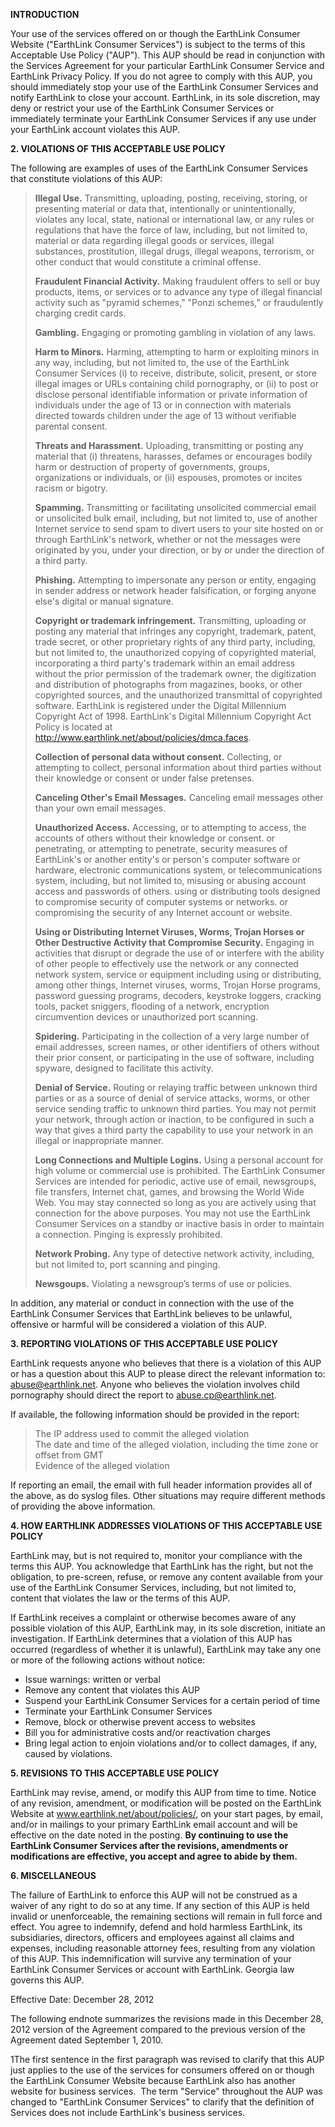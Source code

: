 **INTRODUCTION**

Your use of the services offered on or though the EarthLink Consumer Website ("EarthLink Consumer Services") is subject to the terms of this Acceptable Use Policy ("AUP"). This AUP should be read in conjunction with the Services Agreement for your particular EarthLink Consumer Service and EarthLink Privacy Policy. If you do not agree to comply with this AUP, you should immediately stop your use of the EarthLink Consumer Services and notify EarthLink to close your account. EarthLink, in its sole discretion, may deny or restrict your use of the EarthLink Consumer Services or immediately terminate your EarthLink Consumer Services if any use under your EarthLink account violates this AUP.

**2\. VIOLATIONS OF THIS ACCEPTABLE USE POLICY**

The following are examples of uses of the EarthLink Consumer Services that constitute violations of this AUP:

> **Illegal Use.** Transmitting, uploading, posting, receiving, storing, or presenting material or data that, intentionally or unintentionally, violates any local, state, national or international law, or any rules or regulations that have the force of law, including, but not limited to, material or data regarding illegal goods or services, illegal substances, prostitution, illegal drugs, illegal weapons, terrorism, or other conduct that would constitute a criminal offense.
> 
> **Fraudulent Financial Activity.** Making fraudulent offers to sell or buy products, items, or services or to advance any type of illegal financial activity such as "pyramid schemes," "Ponzi schemes," or fraudulently charging credit cards.
> 
> **Gambling.** Engaging or promoting gambling in violation of any laws.
> 
> **Harm to Minors.** Harming, attempting to harm or exploiting minors in any way, including, but not limited to, the use of the EarthLink Consumer Services (i) to receive, distribute, solicit, present, or store illegal images or URLs containing child pornography, or (ii) to post or disclose personal identifiable information or private information of individuals under the age of 13 or in connection with materials directed towards children under the age of 13 without verifiable parental consent.
> 
> **Threats and Harassment.** Uploading, transmitting or posting any material that (i) threatens, harasses, defames or encourages bodily harm or destruction of property of governments, groups, organizations or individuals, or (ii) espouses, promotes or incites racism or bigotry.
> 
> **Spamming.** Transmitting or facilitating unsolicited commercial email or unsolicited bulk email, including, but not limited to, use of another Internet service to send spam to divert users to your site hosted on or through EarthLink's network, whether or not the messages were originated by you, under your direction, or by or under the direction of a third party.
> 
> **Phishing.** Attempting to impersonate any person or entity, engaging in sender address or network header falsification, or forging anyone else's digital or manual signature.
> 
> **Copyright or trademark infringement.** Transmitting, uploading or posting any material that infringes any copyright, trademark, patent, trade secret, or other proprietary rights of any third party, including, but not limited to, the unauthorized copying of copyrighted material, incorporating a third party's trademark within an email address without the prior permission of the trademark owner, the digitization and distribution of photographs from magazines, books, or other copyrighted sources, and the unauthorized transmittal of copyrighted software. EarthLink is registered under the Digital Millennium Copyright Act of 1998. EarthLink's Digital Millennium Copyright Act Policy is located at http://www.earthlink.net/about/policies/dmca.faces.
> 
> **Collection of personal data without consent.** Collecting, or attempting to collect, personal information about third parties without their knowledge or consent or under false pretenses.
> 
> **Canceling Other's Email Messages.** Canceling email messages other than your own email messages.
> 
> **Unauthorized Access.** Accessing, or to attempting to access, the accounts of others without their knowledge or consent. or penetrating, or attempting to penetrate, security measures of EarthLink's or another entity's or person's computer software or hardware, electronic communications system, or telecommunications system, including, but not limited to, misusing or abusing account access and passwords of others. using or distributing tools designed to compromise security of computer systems or networks. or compromising the security of any Internet account or website.
> 
> **Using or Distributing Internet Viruses, Worms, Trojan Horses or Other Destructive Activity that Compromise Security.** Engaging in activities that disrupt or degrade the use of or interfere with the ability of other people to effectively use the network or any connected network system, service or equipment including using or distributing, among other things, Internet viruses, worms, Trojan Horse programs, password guessing programs, decoders, keystroke loggers, cracking tools, packet sniggers, flooding of a network, encryption circumvention devices or unauthorized port scanning.
> 
> **Spidering.** Participating in the collection of a very large number of email addresses, screen names, or other identifiers of others without their prior consent, or participating in the use of software, including spyware, designed to facilitate this activity.
> 
> **Denial of Service.** Routing or relaying traffic between unknown third parties or as a source of denial of service attacks, worms, or other service sending traffic to unknown third parties. You may not permit your network, through action or inaction, to be configured in such a way that gives a third party the capability to use your network in an illegal or inappropriate manner.
> 
> **Long Connections and Multiple Logins.** Using a personal account for high volume or commercial use is prohibited. The EarthLink Consumer Services are intended for periodic, active use of email, newsgroups, file transfers, Internet chat, games, and browsing the World Wide Web. You may stay connected so long as you are actively using that connection for the above purposes. You may not use the EarthLink Consumer Services on a standby or inactive basis in order to maintain a connection. Pinging is expressly prohibited.
> 
> **Network Probing.** Any type of detective network activity, including, but not limited to, port scanning and pinging.
> 
> **Newsgoups.** Violating a newsgroup’s terms of use or policies.

In addition, any material or conduct in connection with the use of the EarthLink Consumer Services that EarthLink believes to be unlawful, offensive or harmful will be considered a violation of this AUP.

**3\. REPORTING VIOLATIONS OF THIS ACCEPTABLE USE POLICY**

EarthLink requests anyone who believes that there is a violation of this AUP or has a question about this AUP to please direct the relevant information to: abuse@earthlink.net. Anyone who believes the violation involves child pornography should direct the report to abuse.cp@earthlink.net.

If available, the following information should be provided in the report:

> The IP address used to commit the alleged violation  
> The date and time of the alleged violation, including the time zone or offset from GMT  
> Evidence of the alleged violation

If reporting an email, the email with full header information provides all of the above, as do syslog files. Other situations may require different methods of providing the above information.

**4\. HOW EARTHLINK ADDRESSES VIOLATIONS OF THIS ACCEPTABLE USE POLICY**

EarthLink may, but is not required to, monitor your compliance with the terms this AUP. You acknowledge that EarthLink has the right, but not the obligation, to pre-screen, refuse, or remove any content available from your use of the EarthLink Consumer Services, including, but not limited to, content that violates the law or the terms of this AUP.

If EarthLink receives a complaint or otherwise becomes aware of any possible violation of this AUP, EarthLink may, in its sole discretion, initiate an investigation. If EarthLink determines that a violation of this AUP has occurred (regardless of whether it is unlawful), EarthLink may take any one or more of the following actions without notice:

*   Issue warnings: written or verbal
*   Remove any content that violates this AUP
*   Suspend your EarthLink Consumer Services for a certain period of time
*   Terminate your EarthLink Consumer Services
*   Remove, block or otherwise prevent access to websites
*   Bill you for administrative costs and/or reactivation charges
*   Bring legal action to enjoin violations and/or to collect damages, if any, caused by violations.

**5\. REVISIONS TO THIS ACCEPTABLE USE POLICY**

EarthLink may revise, amend, or modify this AUP from time to time. Notice of any revision, amendment, or modification will be posted on the EarthLink Website at www.earthlink.net/about/policies/, on your start pages, by email, and/or in mailings to your primary EarthLink email account and will be effective on the date noted in the posting. **By continuing to use the EarthLink Consumer Services after the revisions, amendments or modifications are effective, you accept and agree to abide by them.**

**6\. MISCELLANEOUS**

The failure of EarthLink to enforce this AUP will not be construed as a waiver of any right to do so at any time. If any section of this AUP is held invalid or unenforceable, the remaining sections will remain in full force and effect. You agree to indemnify, defend and hold harmless EarthLink, its subsidiaries, directors, officers and employees against all claims and expenses, including reasonable attorney fees, resulting from any violation of this AUP. This indemnification will survive any termination of your EarthLink Consumer Services or account with EarthLink. Georgia law governs this AUP.

Effective Date: December 28, 2012  

The following endnote summarizes the revisions made in this December 28, 2012 version of the Agreement compared to the previous version of the Agreement dated September 1, 2010.

1The first sentence in the first paragraph was revised to clarify that this AUP just applies to the use of the services for consumers offered on or though the EarthLink Consumer Website because EarthLink also has another website for business services.  The term "Service" throughout the AUP was changed to "EarthLink Consumer Services" to clarify that the definition of Services does not include EarthLink's business services.